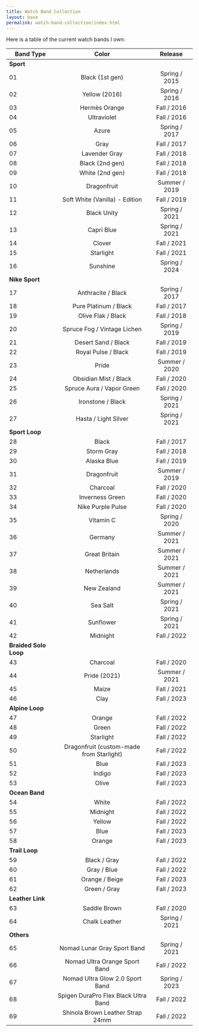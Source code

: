 ```yaml
---
title: Watch Band Collection
layout: base
permalink: watch-band-collection/index.html
---
```


Here is a table of the current watch bands I own:

| Band Type             | Color                                    | Release       |
|-----------------------|:----------------------------------------:|:-------------:|
| **Sport**             |                                          |               |
| 01                    | Black (1st gen)                          | Spring / 2015 |
| 02                    | Yellow (2016)                            | Spring / 2016 |
| 03                    | Hermès Orange                            | Fall / 2016   |
| 04                    | Ultraviolet                              | Fall / 2016   |
| 05                    | Azure                                    | Spring / 2017 |
| 06                    | Gray                                     | Fall / 2017   |
| 07                    | Lavender Gray                            | Fall / 2018   |
| 08                    | Black (2nd gen)                          | Fall / 2018   |
| 09                    | White (2nd gen)                          | Fall / 2018   |
| 10                    | Dragonfruit                              | Summer / 2019 |
| 11                    | Soft White (Vanilla) - Edition           | Fall / 2019   |
| 12                    | Black Unity                              | Spring / 2021 |
| 13                    | Capri Blue                               | Spring / 2021 |
| 14                    | Clover                                   | Fall / 2021   |
| 15                    | Starlight                                | Fall / 2021   |
| 16                    | Sunshine                                 | Spring / 2024 |
| **Nike Sport**        |                                          |               |
| 17                    | Anthracite / Black                       | Spring / 2017 |
| 18                    | Pure Platinum / Black                    | Fall / 2017   |
| 19                    | Olive Flak / Black                       | Fall / 2018   |
| 20                    | Spruce Fog / Vintage Lichen              | Spring / 2019 |
| 21                    | Desert Sand / Black                      | Fall / 2019   |
| 22                    | Royal Pulse / Black                      | Fall / 2019   |
| 23                    | Pride                                    | Summer / 2020 |
| 24                    | Obsidian Mist / Black                    | Fall / 2020   |
| 25                    | Spruce Aura / Vapor Green                | Fall / 2020   |
| 26                    | Ironstone / Black                        | Spring / 2021 |
| 27                    | Hasta / Light Silver                     | Spring / 2021 |
| **Sport Loop**        |                                          |               |
| 28                    | Black                                    | Fall / 2017   |
| 29                    | Storm Gray                               | Fall / 2018   |
| 30                    | Alaska Blue                              | Fall / 2019   |
| 31                    | Dragonfruit                              | Summer / 2019 |
| 32                    | Charcoal                                 | Fall / 2020   |
| 33                    | Inverness Green                          | Fall / 2020   |
| 34                    | Nike Purple Pulse                        | Fall / 2020   |
| 35                    | Vitamin C                                | Spring / 2020 |
| 36                    | Germany                                  | Summer / 2021 |
| 37                    | Great Britain                            | Summer / 2021 |
| 38                    | Netherlands                              | Summer / 2021 |
| 39                    | New Zealand                              | Summer / 2021 |
| 40                    | Sea Salt                                 | Spring / 2021 |
| 41                    | Sunflower                                | Spring / 2021 |
| 42                    | Midnight                                 | Fall / 2022   |
| **Braided Solo Loop** |                                          |               |
| 43                    | Charcoal                                 | Fall / 2020   |
| 44                    | Pride (2021)                             | Summer / 2021 |
| 45                    | Maize                                    | Fall / 2021   |
| 46                    | Clay                                     | Fall / 2023   |
| **Alpine Loop**       |                                          |               |
| 47                    | Orange                                   | Fall / 2022   |
| 48                    | Green                                    | Fall / 2022   |
| 49                    | Starlight                                | Fall / 2022   |
| 50                    | Dragonfruit (custom-made from Starlight) | Fall / 2022   |
| 51                    | Blue                                     | Fall / 2023   |
| 52                    | Indigo                                   | Fall / 2023   |
| 53                    | Olive                                    | Fall / 2023   |
| **Ocean Band**        |                                          |               |
| 54                    | White                                    | Fall / 2022   |
| 55                    | Midnight                                 | Fall / 2022   |
| 56                    | Yellow                                   | Fall / 2022   |
| 57                    | Blue                                     | Fall / 2023   |
| 58                    | Orange                                   | Fall / 2023   |
| **Trail Loop**        |                                          |               |
| 59                    | Black / Gray                             | Fall / 2022   |
| 60                    | Gray / Blue                              | Fall / 2022   |
| 61                    | Orange / Beige                           | Fall / 2023   |
| 62                    | Green / Gray                             | Fall / 2023   |
| **Leather Link**      |                                          |               |
| 63                    | Saddle Brown                             | Fall / 2020   |
| 64                    | Chalk Leather                            | Spring / 2021 |
| **Others**            |                                          |               |
| 65                    | Nomad Lunar Gray Sport Band              | Spring / 2021 |
| 66                    | Nomad Ultra Orange Sport Band            | Fall / 2022   |
| 67                    | Nomad Ultra Glow 2.0 Sport Band          | Spring / 2023 |
| 68                    | Spigen DuraPro Flex Black Ultra Band     | Fall / 2022   |
| 69                    | Shinola Brown Leather Strap 24mm         | Fall / 2022   |
